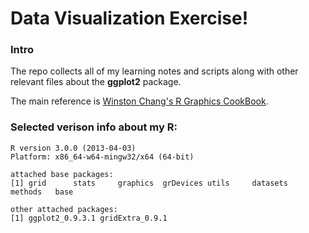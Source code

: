 Data Visualization Exercise!
=======
### Intro
The repo collects all of my learning notes and scripts along with other relevant files about the **ggplot2** package.

The main reference is [Winston Chang's R Graphics CookBook](http://shop.oreilly.com/product/0636920023135.do).


### Selected verison info about my R:
```
R version 3.0.0 (2013-04-03)
Platform: x86_64-w64-mingw32/x64 (64-bit)

attached base packages:
[1] grid      stats     graphics  grDevices utils     datasets  methods   base     

other attached packages:
[1] ggplot2_0.9.3.1 gridExtra_0.9.1
```